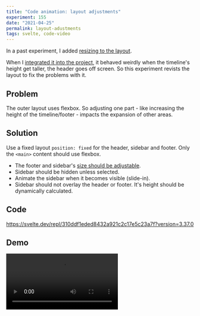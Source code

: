 ```yaml
---
title: "Code animation: layout adjustments"
experiment: 155
date: "2021-04-25"
permalink: layout-adustments
tags: svelte, code-video
---
```


In a past experiment, I added [resizing to the layout](/posts/layout-resize).

When I [integrated it into the project](/posts/screen-editor-intergration), it behaved weirdly when the timeline's height get taller, the header goes off screen. So this experiment revists the layout to fix the problems with it.

## Problem

The outer layout uses flexbox. So adjusting one part - like increasing the height of the timeline/footer - impacts the expansion of other areas.

## Solution

Use a fixed layout `position: fixed` for the header, sidebar and footer. Only the `<main>` content should use flexbox.

- The footer and sidebar's [size should be adjustable](/posts/layout-resize).
- Sidebar should be hidden unless selected.
- Animate the sidebar when it becomes visible (slide-in).
- Sidebar should not overlay the header or footer. It's height should be dynamically calculated.

## Code

https://svelte.dev/repl/310ddf1eded8432a921c2c17e5c23a7f?version=3.37.0

## Demo

<video controls src="https://res.cloudinary.com/dzwnkx0mk/video/upload/v1619369688/1000experiments.dev/resizable-layout-with-fixed-elements_fbvhtd.mp4"/>
